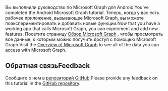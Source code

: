 <!-- markdownlint-disable MD002 MD041 -->

<span data-ttu-id="b9dd5-101">Вы выполнили руководство по Microsoft Graph для Android.</span><span class="sxs-lookup"><span data-stu-id="b9dd5-101">You've completed the Android Microsoft Graph tutorial.</span></span> <span data-ttu-id="b9dd5-102">Теперь, когда у вас есть рабочее приложение, вызывающее Microsoft Graph, вы можете поэкспериментировать и добавить новые функции.</span><span class="sxs-lookup"><span data-stu-id="b9dd5-102">Now that you have a working app that calls Microsoft Graph, you can experiment and add new features.</span></span> <span data-ttu-id="b9dd5-103">Посетите страницу [Обзор Microsoft Graph](/graph/overview) , чтобы просмотреть все данные, к которым можно получить доступ с помощью Microsoft Graph.</span><span class="sxs-lookup"><span data-stu-id="b9dd5-103">Visit the [Overview of Microsoft Graph](/graph/overview) to see all of the data you can access with Microsoft Graph.</span></span>

## <a name="feedback"></a><span data-ttu-id="b9dd5-104">Обратная связь</span><span class="sxs-lookup"><span data-stu-id="b9dd5-104">Feedback</span></span>

<span data-ttu-id="b9dd5-105">Сообщите о нем в [репозиторий GitHub](https://github.com/microsoftgraph/msgraph-training-android).</span><span class="sxs-lookup"><span data-stu-id="b9dd5-105">Please provide any feedback on this tutorial in the [GitHub repository](https://github.com/microsoftgraph/msgraph-training-android).</span></span>
